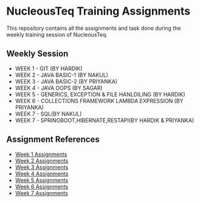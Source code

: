 
# NucleousTeq Training Assignments

This repository contains all the assignments and task done during the weekly training session of NucleousTeq.


## Weekly Session
- WEEK 1 - GIT (BY HARDIK)
- WEEK 2 - JAVA BASIC-1 (BY NAKUL)
- WEEK 3 - JAVA BASIC-2 (BY PRIYANKA)
- WEEK 4 - JAVA OOPS (BY SAGAR)
- WEEK 5 - GENERICS, EXCEPTION & FILE HANLDILING (BY HARDIK)
- WEEK 6 - COLLECTIONS FRAMEWORK LAMBDA EXPRESSION (BY PRIYANKA)
- WEEK 7 - SQL(BY NAKUL)
- WEEK 7 - SPRINGBOOT,HIBERNATE,RESTAPI(BY HARDIK & PRIYANKA)



## Assignment References

- [Week 1  Assignments](https://github.com/Akashrajpoots14/NucleousTeq-Assignment_Task/tree/master/TASK%201)
- [Week 2 Assignments](https://github.com/Akashrajpoots14/NucleousTeq-Assignment_Task/tree/master/TASK%201)
- [Week 3 Assignments](https://github.com/Akashrajpoots14/NucleousTeq-Assignment_Task/tree/master/TASK_2)
- [Week 4 Assignments](https://github.com/Akashrajpoots14/NucleousTeq-Assignment_Task/tree/week5/TASK_3)
- [Week 5 Assignments](https://github.com/Akashrajpoots14/NucleousTeq-Assignment_Task/tree/week5/TASK_4)
- [Week 6 Assignments](https://github.com/Akashrajpoots14/NucleousTeq-Assignment_Task/tree/week5/TASK_5)
- [Week 7 Assignments](https://github.com/Akashrajpoots14/NucleousTeq-Assignment_Task/tree/week5/TASK_6)


